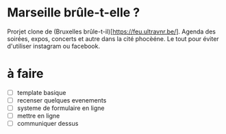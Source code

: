 # Marseille brûle-t-elle ?
Prorjet clone de (Bruxelles brûle-t-il)[https://feu.ultravnr.be/]. Agenda des soirées, expos, concerts et autre dans la cité phocèéne. Le tout pour éviter d'utiliser instagram ou facebook.

# à faire
* [ ] template basique
* [ ] recenser quelques evenements
* [ ] systeme de formulaire en ligne
* [ ] mettre en ligne
* [ ] communiquer dessus
